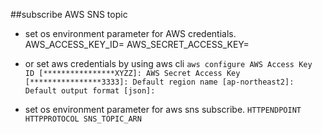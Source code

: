 
##subscribe AWS SNS topic

- set os environment parameter for AWS credentials.
  AWS_ACCESS_KEY_ID=<your access key>
  AWS_SECRET_ACCESS_KEY=<your secret>

- or set aws credentials by using aws cli
  `aws configure
  AWS Access Key ID [****************XYZZ]:
  AWS Secret Access Key [****************3333]:
  Default region name [ap-northeast2]:
  Default output format [json]:`

- set os environment parameter for aws sns subscribe.
  `HTTPENDPOINT
  HTTPPROTOCOL
  SNS_TOPIC_ARN`
